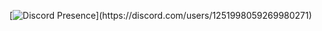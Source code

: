 [![Discord Presence](https://lanyard-profile-readme.vercel.app/api/1251998059269980271?theme=light&bg=a229ab&animated=false&showDisplayName=true&borderRadius=30px&idleMessage=Not%20doing%20anything%20interesting...)](https://discord.com/users/1251998059269980271)
